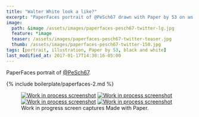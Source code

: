 ```yaml
---
title: "Walter White look a like?"
excerpt: "PaperFaces portrait of @PeSch67 drawn with Paper by 53 on an iPad."
image: 
  path: &image /assets/images/paperfaces-pesch67-twitter-lg.jpg 
  feature: *image
  teaser: /assets/images/paperfaces-pesch67-twitter-teaser.jpg
  thumb: /assets/images/paperfaces-pesch67-twitter-150.jpg
tags: [portrait, illustration, Paper by 53, black and white]
last_modified_at: 2017-01-17T14:30:16-05:00
---
```


PaperFaces portrait of [@PeSch67](http://twitter.com/PeSch67).

{% include boilerplate/paperfaces-2.md %}

<figure class="third">
	<a href="{{ site.url }}/assets/images/paperfaces-pesch67-process-1-lg.jpg"><img src="{{ site.url }}/assets/images/paperfaces-pesch67-process-1-600.jpg" alt="Work in process screenshot"></a>
	<a href="{{ site.url }}/assets/images/paperfaces-pesch67-process-2-lg.jpg"><img src="{{ site.url }}/assets/images/paperfaces-pesch67-process-2-600.jpg" alt="Work in process screenshot"></a>
	<a href="{{ site.url }}/assets/images/paperfaces-pesch67-process-3-lg.jpg"><img src="{{ site.url }}/assets/images/paperfaces-pesch67-process-3-600.jpg" alt="Work in process screenshot"></a>
	<a href="{{ site.url }}/assets/images/paperfaces-pesch67-process-4-lg.jpg"><img src="{{ site.url }}/assets/images/paperfaces-pesch67-process-4-600.jpg" alt="Work in process screenshot"></a>
	<figcaption>Work in progress screen captures Made with Paper.</figcaption>
</figure>
